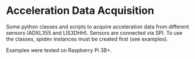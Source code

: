 Acceleration Data Acquisition
=============================

Some python classes and scripts to acquire acceleration data from different sensors (ADXL355 and LIS3DHH). Sensors are connected via SPI. To use the classes, spidev instances must be created first (see examples).

Examples were tested on Raspberry Pi 3B+.